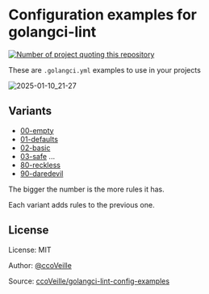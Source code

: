 # Configuration examples for golangci-lint

[![Number of project quoting this repository](https://img.shields.io/github/search?query=%22ccoveille%2Fgolangci-lint-config-examples%22%20-is%3Afork%20-is%3Aarchived%20-org%3AccoVeille&label=projects%20using%20this&logo=github)](https://github.com/search?q=%22ccoveille%2Fgolangci-lint-config-examples%22+-is%3Afork+-is%3Aarchived+-org%3AccoVeille&type=code)

These are `.golangci.yml` examples to use in your projects

![2025-01-10_21-27](https://github.com/user-attachments/assets/c34d5438-2128-4563-8d34-9895b7988ff3)

## Variants

- [00-empty](./00-empty)
- [01-defaults](./01-defaults)
- [02-basic](./02-basic)
- [03-safe](./03-safe)
...
- [80-reckless](./80-reckless)
- [90-daredevil](./90-daredevil)

The bigger the number is the more rules it has.

Each variant adds rules to the previous one.

## License

License: MIT

Author: [@ccoVeille](https://github.com/ccoVeille)

Source: [ccoVeille/golangci-lint-config-examples](https://github.com/ccoVeille/golangci-lint-config-examples)
